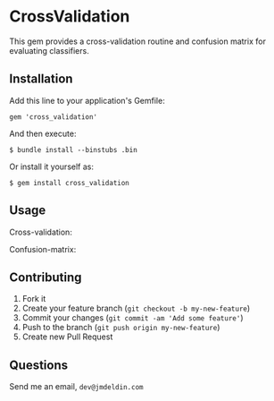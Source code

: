 # CrossValidation

This gem provides a cross-validation routine and confusion matrix for
evaluating classifiers.

## Installation

Add this line to your application's Gemfile:

    gem 'cross_validation'

And then execute:

    $ bundle install --binstubs .bin

Or install it yourself as:

    $ gem install cross_validation

## Usage

Cross-validation:

Confusion-matrix:


## Contributing

1. Fork it
2. Create your feature branch (`git checkout -b my-new-feature`)
3. Commit your changes (`git commit -am 'Add some feature'`)
4. Push to the branch (`git push origin my-new-feature`)
5. Create new Pull Request

## Questions

Send me an email, `dev@jmdeldin.com`
